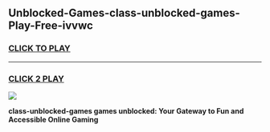 
## Unblocked-Games-class-unblocked-games-Play-Free-ivvwc
<h3>
<a href="https://premium76.site?title=class-unblocked-games&ref=18A1">CLICK TO PLAY</a></h3>
<hr>

<h3>
<a href="https://premium76.site?title=class-unblocked-games&ref=18A1">CLICK 2 PLAY</a>
  
</h3>

<a href="https://premium76.site?title=class-unblocked-games&ref=18A1"><img src="https://clearcache.store/games.png"></a>


**class-unblocked-games games unblocked: Your Gateway to Fun and Accessible Online Gaming**
